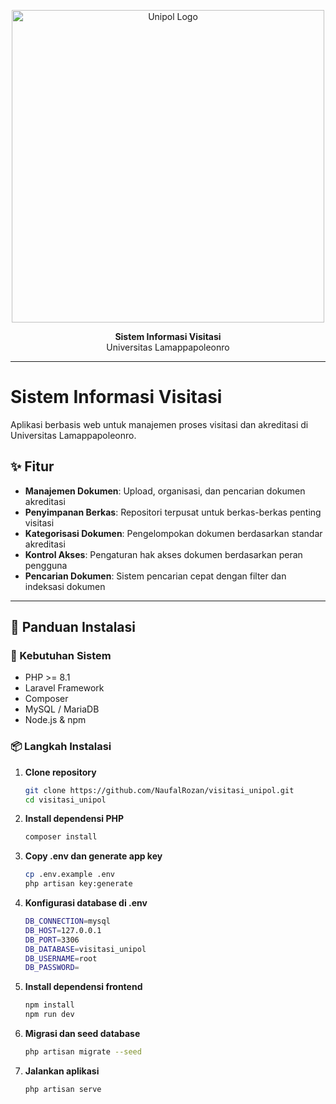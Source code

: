 <p align="center">
    <a href="#">
        <img src="https://unipol.ac.id/wp-content/uploads/2025/06/Logo-Brand-UNIPOL-scaled.png" width="500" alt="Unipol Logo">
    </a>
</p>

<p align="center">
    <b>Sistem Informasi Visitasi</b><br>
    Universitas Lamappapoleonro
</p>

---

# Sistem Informasi Visitasi

Aplikasi berbasis web untuk manajemen proses visitasi dan akreditasi di Universitas Lamappapoleonro.

## ✨ Fitur

- **Manajemen Dokumen**: Upload, organisasi, dan pencarian dokumen akreditasi
- **Penyimpanan Berkas**: Repositori terpusat untuk berkas-berkas penting visitasi
- **Kategorisasi Dokumen**: Pengelompokan dokumen berdasarkan standar akreditasi
- **Kontrol Akses**: Pengaturan hak akses dokumen berdasarkan peran pengguna
- **Pencarian Dokumen**: Sistem pencarian cepat dengan filter dan indeksasi dokumen


---

## 🚀 Panduan Instalasi

### 🧰 Kebutuhan Sistem

- PHP >= 8.1
- Laravel Framework
- Composer
- MySQL / MariaDB
- Node.js & npm

### 📦 Langkah Instalasi

1. **Clone repository**

     ```bash
     git clone https://github.com/NaufalRozan/visitasi_unipol.git
     cd visitasi_unipol
     ```

2. **Install dependensi PHP**

    ```bash
    composer install
    ```

3. **Copy .env dan generate app key**

    ```bash
    cp .env.example .env
    php artisan key:generate
    ```

4. **Konfigurasi database di .env**

    ```bash
    DB_CONNECTION=mysql
    DB_HOST=127.0.0.1
    DB_PORT=3306
    DB_DATABASE=visitasi_unipol
    DB_USERNAME=root
    DB_PASSWORD=
    ```

5. **Install dependensi frontend**

    ```bash
    npm install
    npm run dev
    ```

6. **Migrasi dan seed database**

    ```bash
    php artisan migrate --seed
    ```

7. **Jalankan aplikasi**

    ```bash
    php artisan serve
    ```

